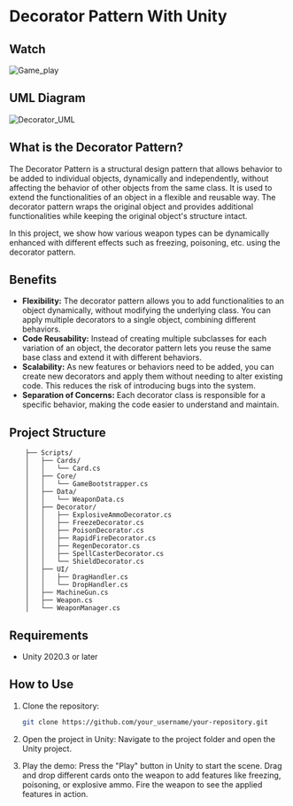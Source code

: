 # Decorator Pattern With Unity

## Watch
![Game_play](https://github.com/user-attachments/assets/6ee94aa2-7971-4d66-b28e-cd7e6dc167be)

## UML Diagram
![Decorator_UML](https://github.com/user-attachments/assets/daf47dda-ca79-4840-b7d2-0a4d7267636e)

## What is the Decorator Pattern?
The Decorator Pattern is a structural design pattern that allows behavior to be added to individual objects, dynamically and independently, without affecting the behavior of other objects from the same class. It is used to extend the functionalities of an object in a flexible and reusable way. The decorator pattern wraps the original object and provides additional functionalities while keeping the original object's structure intact.

In this project, we show how various weapon types can be dynamically enhanced with different effects such as freezing, poisoning, etc. using the decorator pattern.

## Benefits 
- **Flexibility:** The decorator pattern allows you to add functionalities to an object dynamically, without modifying the underlying class. You can apply multiple decorators to a single object, combining different behaviors.
- **Code Reusability:** Instead of creating multiple subclasses for each variation of an object, the decorator pattern lets you reuse the same base class and extend it with different behaviors.
- **Scalability:** As new features or behaviors need to be added, you can create new decorators and apply them without needing to alter existing code. This reduces the risk of introducing bugs into the system.
- **Separation of Concerns:** Each decorator class is responsible for a specific behavior, making the code easier to understand and maintain.

## Project Structure

        ├── Scripts/
        │   ├── Cards/          
        │   │   └── Card.cs        
        │   ├── Core/          
        │   │   └── GameBootstrapper.cs          
        │   ├── Data/          
        │   │   └── WeaponData.cs        
        │   ├── Decorator/          
        │   │   ├── ExplosiveAmmoDecorator.cs 
        │   │   ├── FreezeDecorator.cs            
        │   │   ├── PoisonDecorator.cs 
        │   │   ├── RapidFireDecorator.cs  
        │   │   ├── RegenDecorator.cs  
        │   │   ├── SpellCasterDecorator.cs     
        │   │   └── ShieldDecorator.cs   
        │   ├── UI/          
        │   │   ├── DragHandler.cs 
        │   │   └── DropHandler.cs  
        │   ├── MachineGun.cs    
        │   ├── Weapon.cs    
        │   └── WeaponManager.cs    


## Requirements
- Unity 2020.3 or later

## How to Use

1. Clone the repository:
   ```bash
   git clone https://github.com/your_username/your-repository.git

2. Open the project in Unity:
   Navigate to the project folder and open the Unity project.

3. Play the demo:
   Press the "Play" button in Unity to start the scene.
   Drag and drop different cards onto the weapon to add features like freezing, poisoning, or explosive ammo.
   Fire the weapon to see the applied features in action.
